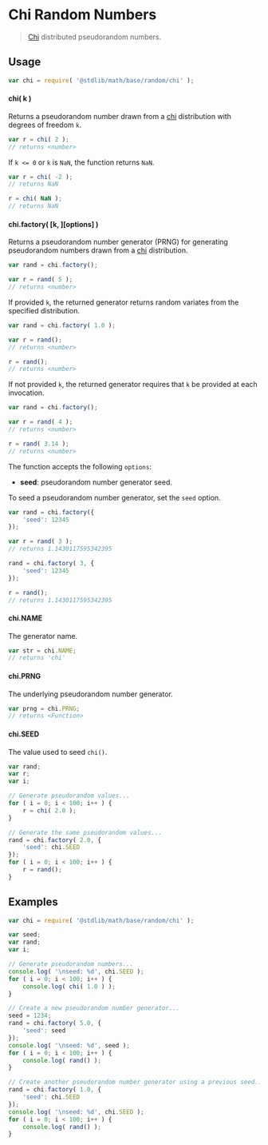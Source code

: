 # Chi Random Numbers

> [Chi][chi] distributed pseudorandom numbers.


<section class="usage">

## Usage

``` javascript
var chi = require( '@stdlib/math/base/random/chi' );
```

#### chi( k )

Returns a pseudorandom number drawn from a [chi][chi] distribution with degrees of freedom `k`.

``` javascript
var r = chi( 2 );
// returns <number>
```

If `k <= 0` or `k` is `NaN`, the function returns `NaN`.

``` javascript
var r = chi( -2 );
// returns NaN

r = chi( NaN );
// returns NaN
```

#### chi.factory( \[k, \]\[options\] )

Returns a pseudorandom number generator (PRNG) for generating pseudorandom numbers drawn from a [chi][chi] distribution.

``` javascript
var rand = chi.factory();

var r = rand( 5 );
// returns <number>
```

If provided `k`, the returned generator returns random variates from the specified distribution.

``` javascript
var rand = chi.factory( 1.0 );

var r = rand();
// returns <number>

r = rand();
// returns <number>
```

If not provided `k`, the returned generator requires that `k` be provided at each invocation.

``` javascript
var rand = chi.factory();

var r = rand( 4 );
// returns <number>

r = rand( 3.14 );
// returns <number>
```

The function accepts the following `options`:

* __seed__: pseudorandom number generator seed.

To seed a pseudorandom number generator, set the `seed` option.

``` javascript
var rand = chi.factory({
    'seed': 12345
});

var r = rand( 3 );
// returns 1.1430117595342395

rand = chi.factory( 3, {
    'seed': 12345
});

r = rand();
// returns 1.1430117595342395
```

#### chi.NAME

The generator name.

``` javascript
var str = chi.NAME;
// returns 'chi'
```

#### chi.PRNG

The underlying pseudorandom number generator.

``` javascript
var prng = chi.PRNG;
// returns <Function>
```

#### chi.SEED

The value used to seed `chi()`.

``` javascript
var rand;
var r;
var i;

// Generate pseudorandom values...
for ( i = 0; i < 100; i++ ) {
    r = chi( 2.0 );
}

// Generate the same pseudorandom values...
rand = chi.factory( 2.0, {
    'seed': chi.SEED
});
for ( i = 0; i < 100; i++ ) {
    r = rand();
}
```

</section>

<!-- /.usage -->


<section class="examples">

## Examples

``` javascript
var chi = require( '@stdlib/math/base/random/chi' );

var seed;
var rand;
var i;

// Generate pseudorandom numbers...
console.log( '\nseed: %d', chi.SEED );
for ( i = 0; i < 100; i++ ) {
    console.log( chi( 1.0 ) );
}

// Create a new pseudorandom number generator...
seed = 1234;
rand = chi.factory( 5.0, {
    'seed': seed
});
console.log( '\nseed: %d', seed );
for ( i = 0; i < 100; i++ ) {
    console.log( rand() );
}

// Create another pseudorandom number generator using a previous seed...
rand = chi.factory( 1.0, {
    'seed': chi.SEED
});
console.log( '\nseed: %d', chi.SEED );
for ( i = 0; i < 100; i++ ) {
    console.log( rand() );
}
```

</section>

<!-- /.examples -->


<section class="links">

[chi]: https://en.wikipedia.org/wiki/Chi_distribution

</section>

<!-- /.links -->
